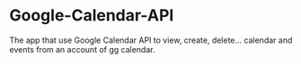 # Google-Calendar-API
The app that use Google Calendar API to view, create, delete... calendar and events from an account of gg calendar.
